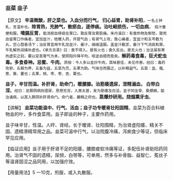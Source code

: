 ### 韭菜  韭子

【原文】   **辛温微酸，肝之菜也。入血分而行气， 归心益胃，助肾补阳**，<small>一名土钟乳，言温补也。</small>**除胃热，充肺气，散瘀血，逐停痰。治吐衄损伤，一切血病**， <small>捣汁童便和服。</small>**噎膈反胃**，<small>能消瘀血停痰在胃口，致反胃及胃脘痛。朱丹溪曰：有食热物及郁怒，致死血留胃口作痛者，宜加韭汁，桔梗入药，开提气血；有肾气上攻，致心痛者，宜韭汁和五芩散为丸，空心茴香汤下；治反胃宜用牛乳加韭汁、姜汁，细细溫服。盖韭汁散淤，姜汁下气消痰和胃，牛乳解热润燥补虚也。《单方总录》曰：食不得入，是有火也；食久反出，是无火也；治法虽有寒热虚实之别，要以安其胃气为本，使阴阳升降平均，呕逆自顺而愈矣。</small>**解药毒食毒，狂犬蛇虫毒。多食昏神。忌蜜、牛肉**。<small>昂按：今人多以韭炒牛肉，其味甚佳，未见作害。经曰：毒药攻邪，五榖为养，五畜为益，五菜为充，五果为助。气味合而服之，以补精益气。五菜：韭、薤、葱、葵、藿也；五果，桃、李、枣、杏、栗也。</small>

 **韭子，辛甘而温。补肝肾，助命门，暖腰膝。治筋痿遗尿，泄精溺血， 白带白淫**。<small>经曰：足厥阴病则遗尿，思想无穷，入房太甚，发为筋痿及白淫。韭子同龙骨、桑螵蛸，能治诸病，以其入厥阴补肝肾命门。命门者，藏精之府也。</small>**蒸爆炒研用。烧烟熏牙虫**。

【讲解】 **韭菜功能温中、行气、活血；韭子功专暖肾壮阳固精**。韭菜为百合科植物韭的叶，多作食菜用。韭子即韭的种子，主要作药用。

韭子味辛甘，性温。人旰、肾经。长于暧肾、壮阳围精，为治肾虚阳痿、精关不固、遗精滑精常用之品。韭菜可温中行气，以治院腹冷痛，泻痢食少等证，但临床罕见应用。

【临证应用】韭子用于肝肾不足的阳痿，腰膝痠软冷痛等证，多配伍补肾助阳药同用。治肾气不固的遗精，尿频，白带等，可单用，然多与补骨脂、益智仁、菟丝子等温肾固涩之品同用，以加强疗效。

【用量用法】5 一10克，煎服，或入丸散服。

